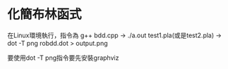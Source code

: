# 化簡布林函式
在Linux環境執行，指令為
g++ bdd.cpp -> ./a.out test1.pla(或是test2.pla) -> dot -T png robdd.dot > output.png

要使用dot -T png指令要先安裝graphviz
